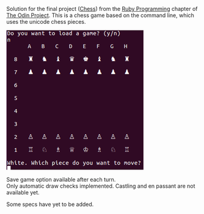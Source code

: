 Solution for the final project ([Chess](http://www.theodinproject.com/courses/ruby-programming/lessons/ruby-final-project?ref=lc-pb)) from the [Ruby Programming](http://www.theodinproject.com/courses/ruby-programming) chapter of [The Odin Project](http://www.theodinproject.com/home).
This is a chess game based on the command line, which uses the unicode chess pieces.

![Alt text](chess_screen.png?raw=true "New game screenshot")

Save game option available after each turn.  
Only automatic draw checks implemented. Castling and en passant are not available yet.  

Some specs have yet to be added.